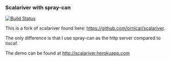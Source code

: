 ### Scalariver with spray-can 
[![Build Status](https://travis-ci.org/ferrlin/scalariver.svg)](https://travis-ci.org/ferrlin/scalariver)

This is a fork of scalariver found here: https://github.com/ornicar/scalariver.

The only difference is that I use spray-can as the http server compared to tiscaf.

The demo can be found at http://scalariver.herokuapp.com
